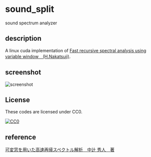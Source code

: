 # sound_split
sound spectrum analyzer

## description
A linux cuda implementation of [Fast recursive spectral analysis using variable window　(H.Nakatsuji)][ref1].

## screenshot
![screenshot](https://raw.githubusercontent.com/lithium0003/sound_split/docs/images/screen1.png "screenshot")

## License
These codes are licensed under CC0.

[![CC0](http://i.creativecommons.org/p/zero/1.0/88x31.png "CC0")](http://creativecommons.org/publicdomain/zero/1.0/deed.en)

## reference
[可変窓を用いた高速再帰スペクトル解析　中辻 秀人　著][ref1]

[ref1]:https://www.amazon.co.jp/dp/4862238378

